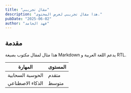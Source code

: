 ```yaml
---
title: "مقال تجريبي"
description: "هذا مقال تجريبي لعرض المحتوى."
pubDate: "2025-06-02"
author: "فهد الحامد"
---
```


## مقدمة

هذا مثال لمقال مكتوب بصيغة Markdown يدعم اللغة العربية و RTL.

| المهارة           | المستوى       |
|-------------------|---------------|
| الحوسبة السحابية  | متقدم         |
| الذكاء الاصطناعي | متوسط         |
